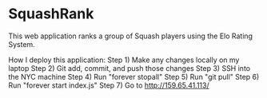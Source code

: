 # SquashRank
This web application ranks a group of Squash players using the Elo Rating System.

How I deploy this application:
Step 1) Make any changes locally on my laptop
Step 2) Git add, commit, and push those changes
Step 3) SSH into the NYC machine
Step 4) Run "forever stopall"
Step 5) Run "git pull"
Step 6) Run "forever start index.js"
Step 7) Go to http://159.65.41.113/

